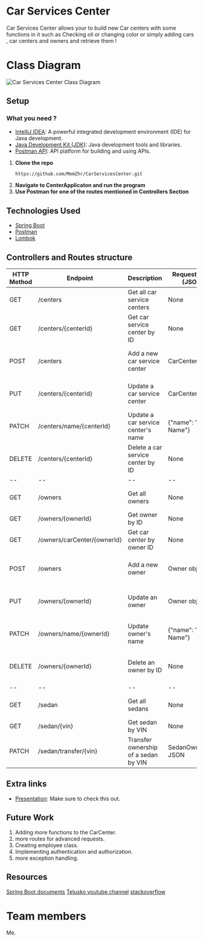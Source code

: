 # Car Services Center

Car Services Center allows your to build new Car centers with some functions in it such as Checking oil or changing color or simply adding cars , car centers and owners and retrieve them !


# Class Diagram 

![Car Services Center Class Diagram](https://github.com/MemZhr/CarServicesCenter/assets/72718294/18e335ff-6129-4c7b-9e0f-6bd8279b8d4d)


##  Setup
### What you need ? 
- [IntelliJ IDEA](https://www.jetbrains.com/idea/): A powerful integrated development environment (IDE) for Java development.
- [Java Development Kit (JDK)](https://www.oracle.com/java/technologies/javase-downloads.html): Java development tools and libraries.
-  [Postman API](https://www.postman.com/downloads/): API platform for building and using APIs.

1. **Clone the repo**
   ```sh
   https://github.com/MemZhr/CarServicesCenter.git
   ```
2. **Navigate to CenterApplicaton and run the program**
3. **Use Postman for one of the routes mentioned in Controllers Section**

##   Technologies Used

- [Spring Boot](https://spring.io/projects/spring-boot/)
- [Postman](https://www.postman.com/downloads/)
- [Lombok](https://mvnrepository.com/artifact/org.projectlombok/lombok)



##    Controllers and Routes structure

| HTTP Method | Endpoint                    | Description                          | Request Body (JSON)  | Response (JSON)              |
|-------------|-----------------------------|--------------------------------------|----------------------|------------------------------|
| GET         | /centers                    | Get all car service centers          | None                 | List of CarCenter objects    |
| GET         | /centers/{centerId}         | Get car service center by ID         | None                 | CarCenter object             |
| POST        | /centers                    | Add a new car service center         | CarCenter object     | None (Status 201 Created)    |
| PUT         | /centers/{centerId}         | Update a car service center          | CarCenter object     | None (Status 204 No Content) |
| PATCH       | /centers/name/{centerId}    | Update a car service center's name   | {"name": "New Name"} | None (Status 204 No Content) |
| DELETE      | /centers/{centerId}         | Delete a car service center by ID    | None                 | None (Status 204 No Content) |
|      --     |              --             |                  --                  |          --          |              --              |
| GET         | /owners                     | Get all owners                       | None                 | List of Owner objects        |
| GET         | /owners/{ownerId}           | Get owner by ID                      | None                 | Owner object                 |
| GET         | /owners/carCenter/{ownerId} | Get car center by owner ID           | None                 | CarCenter object or Object   |
| POST        | /owners                     | Add a new owner                      | Owner object         | None (Status 201 Created)    |
| PUT         | /owners/{ownerId}           | Update an owner                      | Owner object         | None (Status 204 No Content) |
| PATCH       | /owners/name/{ownerId}      | Update owner's name                  | {"name": "New Name"} | None (Status 204 No Content) |
| DELETE      | /owners/{ownerId}           | Delete an owner by ID                | None                 | None (Status 204 No Content) |
|      --     |              --             |                  --                  |          --          |              --              |
| GET         | /sedan                      | Get all sedans                       | None                 | List of Sedan objects        |
| GET         | /sedan/{vin}                | Get sedan by VIN                     | None                 | Sedan object                 |
| PATCH       | /sedan/transfer/{vin}       | Transfer ownership of a sedan by VIN | SedanOwnerDTO JSON   | None (Status 204 No Content) |


## Extra links

-  [Presentation](https://www.canva.com/design/DAFyl3q_2EE/LKRCsucYs3vdAj7WSoh6wA/edit?utm_content=DAFyl3q_2EE&utm_campaign=designshare&utm_medium=link2&utm_source=sharebutton): Make sure to check this out.

##    Future Work

1. Adding more functions to the CarCenter.
2. more routes for advanced requests.
3. Creating employee class.
4. Implementing authentication and authorization.
5. more exception handling.


##   Resources

[Spring Boot documents](https://spring.io/projects/spring-boot/)
[Telusko youtube channel](https://www.youtube.com/@Telusko)
[stackoverflow](https://stackoverflow.com/)



#    Team members

Me.

